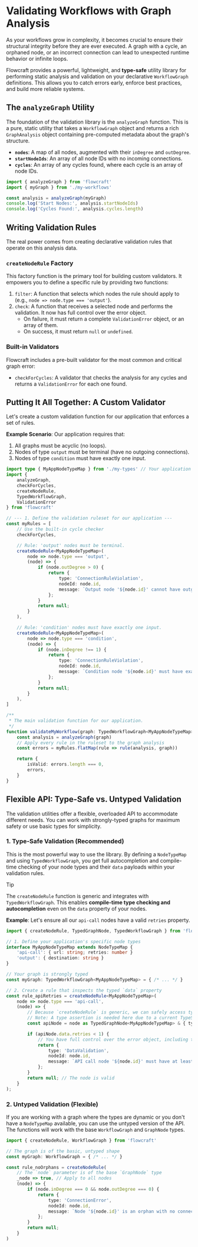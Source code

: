 # Validating Workflows with Graph Analysis

As your workflows grow in complexity, it becomes crucial to ensure their structural integrity before they are ever executed. A graph with a cycle, an orphaned node, or an incorrect connection can lead to unexpected runtime behavior or infinite loops.

Flowcraft provides a powerful, lightweight, and **type-safe** utility library for performing static analysis and validation on your declarative `WorkflowGraph` definitions. This allows you to catch errors early, enforce best practices, and build more reliable systems.

## The `analyzeGraph` Utility

The foundation of the validation library is the `analyzeGraph` function. This is a pure, static utility that takes a `WorkflowGraph` object and returns a rich `GraphAnalysis` object containing pre-computed metadata about the graph's structure.

-   **`nodes`**: A map of all nodes, augmented with their `inDegree` and `outDegree`.
-   **`startNodeIds`**: An array of all node IDs with no incoming connections.
-   **`cycles`**: An array of any cycles found, where each cycle is an array of node IDs.

```typescript
import { analyzeGraph } from 'flowcraft'
import { myGraph } from './my-workflows'

const analysis = analyzeGraph(myGraph)
console.log('Start Nodes:', analysis.startNodeIds)
console.log('Cycles Found:', analysis.cycles.length)
```

## Writing Validation Rules

The real power comes from creating declarative validation rules that operate on this analysis data.

### `createNodeRule` Factory

This factory function is the primary tool for building custom validators. It empowers you to define a specific rule by providing two functions:

1.  `filter`: A function that selects which nodes the rule should apply to (e.g., `node => node.type === 'output'`).
2.  `check`: A function that receives a selected node and performs the validation. It now has full control over the error object.
    -   On failure, it must return a complete `ValidationError` object, or an array of them.
    -   On success, it must return `null` or `undefined`.

### Built-in Validators

Flowcraft includes a pre-built validator for the most common and critical graph error:

-   `checkForCycles`: A validator that checks the analysis for any cycles and returns a `ValidationError` for each one found.

## Putting It All Together: A Custom Validator

Let's create a custom validation function for our application that enforces a set of rules.

**Example Scenario**: Our application requires that:
1.  All graphs must be acyclic (no loops).
2.  Nodes of type `output` must be terminal (have no outgoing connections).
3.  Nodes of type `condition` must have exactly one input.

```typescript
import type { MyAppNodeTypeMap } from './my-types' // Your application's node types
import {
	analyzeGraph,
	checkForCycles,
	createNodeRule,
	TypedWorkflowGraph,
	ValidationError
} from 'flowcraft'

// --- 1. Define the validation ruleset for our application ---
const myRules = [
	// Use the built-in cycle checker
	checkForCycles,

	// Rule: 'output' nodes must be terminal.
	createNodeRule<MyAppNodeTypeMap>(
		node => node.type === 'output',
		(node) => {
			if (node.outDegree > 0) {
				return {
					type: 'ConnectionRuleViolation',
					nodeId: node.id,
					message: `Output node '${node.id}' cannot have outgoing connections.`
				};
			}
			return null;
		}
	),

	// Rule: 'condition' nodes must have exactly one input.
	createNodeRule<MyAppNodeTypeMap>(
		node => node.type === 'condition',
		(node) => {
			if (node.inDegree !== 1) {
				return {
					type: 'ConnectionRuleViolation',
					nodeId: node.id,
					message: `Condition node '${node.id}' must have exactly one input, but has ${node.inDegree}.`
				};
			}
			return null;
		}
	),
]

/**
 * The main validation function for our application.
 */
function validateMyWorkflow(graph: TypedWorkflowGraph<MyAppNodeTypeMap>): { isValid: boolean, errors: ValidationError[] } {
	const analysis = analyzeGraph(graph)
	// Apply every rule in the ruleset to the graph analysis
	const errors = myRules.flatMap(rule => rule(analysis, graph))

	return {
		isValid: errors.length === 0,
		errors,
	}
}
```

## Flexible API: Type-Safe vs. Untyped Validation

The validation utilities offer a flexible, overloaded API to accommodate different needs. You can work with strongly-typed graphs for maximum safety or use basic types for simplicity.

### 1. Type-Safe Validation (Recommended)

This is the most powerful way to use the library. By defining a `NodeTypeMap` and using `TypedWorkflowGraph`, you get full autocompletion and compile-time checking of your node types and their `data` payloads within your validation rules.

> [!TIP]
> The `createNodeRule` function is generic and integrates with `TypedWorkflowGraph`. This enables **compile-time type checking and autocompletion** even on the `data` property of your nodes.

**Example**: Let's ensure all our `api-call` nodes have a valid `retries` property.

```typescript
import { createNodeRule, TypedGraphNode, TypedWorkflowGraph } from 'flowcraft'

// 1. Define your application's specific node types
interface MyAppNodeTypeMap extends NodeTypeMap {
	'api-call': { url: string; retries: number }
	'output': { destination: string }
}

// Your graph is strongly typed
const myGraph: TypedWorkflowGraph<MyAppNodeTypeMap> = { /* ... */ }

// 2. Create a rule that inspects the typed `data` property
const rule_apiRetries = createNodeRule<MyAppNodeTypeMap>(
	node => node.type === 'api-call',
	(node) => {
		// Because `createNodeRule` is generic, we can safely access typed properties.
		// Note: A type assertion is needed here due to a current TypeScript limitation.
		const apiNode = node as TypedGraphNode<MyAppNodeTypeMap> & { type: 'api-call' };

		if (apiNode.data.retries < 1) {
			// You have full control over the error object, including the `type`.
			return {
				type: 'DataValidation',
				nodeId: node.id,
				message: `API call node '${node.id}' must have at least 1 retry.`
			};
		}
		return null; // The node is valid
	}
);
```

### 2. Untyped Validation (Flexible)

If you are working with a graph where the types are dynamic or you don't have a `NodeTypeMap` available, you can use the untyped version of the API. The functions will work with the base `WorkflowGraph` and `GraphNode` types.

```typescript
import { createNodeRule, WorkflowGraph } from 'flowcraft'

// The graph is of the basic, untyped shape
const myGraph: WorkflowGraph = { /* ... */ }

const rule_noOrphans = createNodeRule(
	// The `node` parameter is of the base `GraphNode` type
	_node => true, // Apply to all nodes
	(node) => {
		if (node.inDegree === 0 && node.outDegree === 0) {
			return {
				type: 'ConnectionError',
				nodeId: node.id,
				message: `Node '${node.id}' is an orphan with no connections.`
			};
		}
		return null;
	}
)
```
